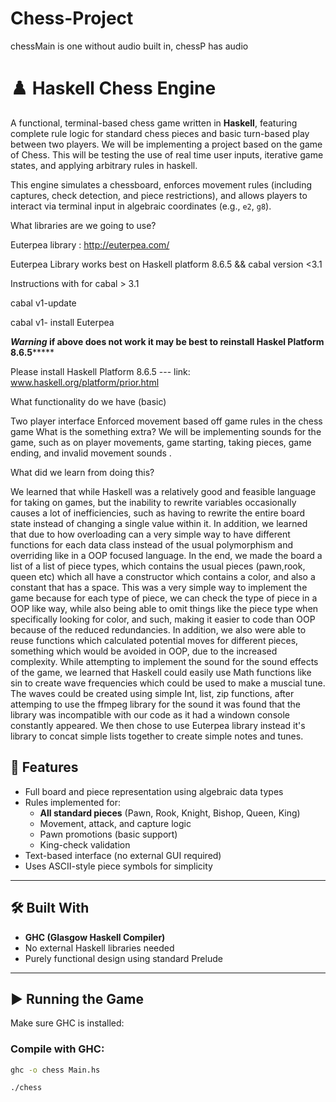 # Chess-Project
chessMain is one without audio built in, chessP has audio

# ♟️ Haskell Chess Engine

A functional, terminal-based chess game written in **Haskell**, featuring complete rule logic for standard chess pieces and basic turn-based play between two players. We will be implementing a project based on the game of Chess.  This will be testing the use of real time user inputs, iterative game states, and applying arbitrary rules in haskell.

This engine simulates a chessboard, enforces movement rules (including captures, check detection, and piece restrictions), and allows players to interact via terminal input in algebraic coordinates (e.g., `e2`, `g8`).

What libraries are we going to use?

Euterpea library : http://euterpea.com/

Euterpea Library works best on Haskell platform 8.6.5  && cabal version <3.1

Instructions with for cabal > 3.1

cabal v1-update

cabal v1- install Euterpea

*******************Warning* if above does not work it may be best to reinstall Haskel Platform 8.6.5***********************

Please install Haskell Platform 8.6.5 --- link: www.haskell.org/platform/prior.html

What functionality do we have (basic)

Two player interface
Enforced movement based off game rules in the chess game
What is the something extra?
We will be implementing sounds for the game, such as on player movements, game starting, taking pieces, game ending, and invalid movement sounds .

What did we learn from doing this?

We learned that while Haskell was a relatively good and feasible language for taking on games, but the inability to rewrite variables occasionally causes a lot of inefficiencies, such as having to rewrite the entire board state instead of changing a single value within it. In addition, we learned that due to how overloading can a very simple way to have different functions for each data class instead of the usual polymorphism and overriding like in a OOP focused language. In the end, we made the board a list of a list of piece types, which contains the usual pieces (pawn,rook, queen etc) which all have a constructor which contains a color, and also a constant that has a space. This was a very simple way to implement the game because for each type of piece, we can check the type of piece in a OOP like way, while also being able to omit things like the piece type when specifically looking for color, and such, making it easier to code than OOP because of the reduced redundancies. In addition, we also were able to reuse functions which calculated potential moves for different pieces, something which would be avoided in OOP, due to the increased complexity. While attempting to implement the sound for the sound effects of the game, we learned that Haskell could easily use Math functions like sin to create wave frequencies which could be used to make a muscial tune. The waves could be created using simple Int, list, zip functions, after attemping to use the ffmpeg library for the sound it was found that the library was incompatible with our code as it had a windown console constantly appeared. We then chose to use Euterpea library instead it's library to concat simple lists together to create simple notes and tunes.


## 🧠 Features

- Full board and piece representation using algebraic data types
- Rules implemented for:
  - **All standard pieces** (Pawn, Rook, Knight, Bishop, Queen, King)
  - Movement, attack, and capture logic
  - Pawn promotions (basic support)
  - King-check validation
- Text-based interface (no external GUI required)
- Uses ASCII-style piece symbols for simplicity

---

## 🛠 Built With

- **GHC (Glasgow Haskell Compiler)**
- No external Haskell libraries needed
- Purely functional design using standard Prelude

---

## ▶️ Running the Game

Make sure GHC is installed:

### Compile with GHC:

```bash
ghc -o chess Main.hs

./chess


